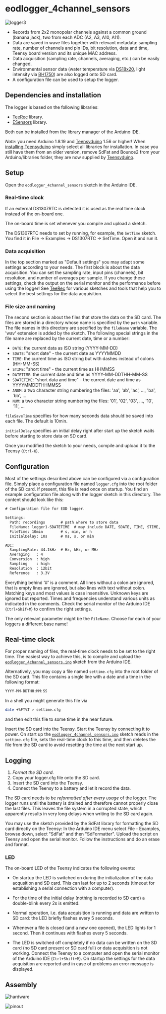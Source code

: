 # eodlogger_4channel_sensors

![logger3](images/logger3.jpg)

- Records from 2x2 monopolar channels against a common ground (banana
  jack), two from each ADC (A2, A3, A10, A11).
- Data are saved in wave files together with relevant metadata:
  sampling rate, number of channels and pin IDs, bit resolution,
  data and time, Teensy board version and its unique MAC address.
- Data acquisition (sampling rate, channels, averaging, etc.) can
  be easily changed.
- Environmental sensor data (water temperature via
  [DS18x20](https://github.com/janscience/ESensors/blob/main/docs/chips/ds18x20.md),
  light intensity via
  [BH1750](https://github.com/janscience/ESensors/blob/main/docs/chips/bh1750.md))
  are also logged onto SD card.
- A configuration file can be used to setup the logger.


## Dependencies and installation

The logger is based on the following libraries:

- [TeeRec](https://github.com/janscience/TeeRec) library.
- [ESensors](https://github.com/janscience/ESensors) library.

Both can be installed from the library manager of the Arduino IDE.

*Note:* you need Arduino 1.8.19 and
 [Teensyduino](https://www.pjrc.com/teensy/teensyduino.html) 1.56 or
 higher! When [installing
 Teensyduino](https://www.pjrc.com/teensy/td_download.html) simply
 select all libraries for installation. In case you still have them
 from an older version, remove SdFat and Bounce2 from your
 Arduino/libraries folder, they are now supplied by
 [Teensyduino](https://www.pjrc.com/teensy/teensyduino.html).


## Setup

Open the `eodlogger_4channel_sensors` sketch in the Arduino IDE.


### Real-time clock

If an external DS1307RTC is detected it is used as the real time clock
instead of the on-board one.

The on-board time is set whenever you compile and upload a sketch.

The DS1307RTC needs to set by running, for example, the `SetTime`
sketch. You find it in File -> Examples -> DS1307RTC -> SetTime. Open
it and run it.

### Data acquisition

In the top section marked as "Default settings" you may adapt some settings
according to your needs. The first block is about the data
acquisition. You can set the sampling rate, input pins (channels), bit
resolution, and number of averages per sample. If you change these
settings, check the output on the serial monitor and the performance
before using the logger! See
[TeeRec](https://github.com/janscience/TeeRec) for various sketches
and tools that help you to select the best settings for the data
acquisition.

### File size and naming

The second section is about the files that store the data on the SD
card.  The files are stored in a directory whose name is specified by
the `path` variable. The file names in this directory are specified by
the `fileName` variable. The 'wav' extension is added by the
sketch. The following special strings in the file name are replaced by
the current date, time or a number:

- `DATE`: the current data as ISO string (YYYY-MM-DD)
- `SDATE`: "short date" - the current date as YYYYMMDD
- `TIME`: the current time as ISO string but with dashes instead of colons (HH-MM-SS)
- `STIME`: "short time" - the current time as HHMMSS
- `DATETIME`: the current date and time as YYYY-MM-DDTHH-MM-SS
- `SDATETIME`: "short data and time" - the current date and time as YYYYMMDDTHHMMSS
- `ANUM`: a two character string numbering the files: 'aa', 'ab', 'ac', ..., 'ba', 'bb', ...
- `NUM`: a two character string numbering the files: '01', '02', '03', ..., '10', '11', ...

`fileSaveTime` specifies for how many seconds data should be saved into
each file. The default is 10min.

`initialDelay` specifies an initial delay right after start up the
sketch waits before starting to store data on SD card.

Once you modified the sketch to your needs, compile and upload it to
the Teensy (`Ctrl-U`).


## Configuration

Most of the settings described above can be configured via a
configuration file. Simply place a configuration file named
`logger.cfg` into the root folder of the SD card. If present, this
file is read once on startup. You find an example configuration file
along with the logger sketch in this directory. The content should
look like this:

```txt
# Configuration file for EOD logger.

Settings:
  Path: recordings       # path where to store data
  FileName: logger1-SDATETIME  # may include DATE, SDATE, TIME, STIME, DATETIME, SDATETIME, ANUM, NUM
  FileTime: 10min        # s, min, or h
  InitialDelay: 10s      # ms, s, or min

ADC:
  SamplingRate: 44.1kHz  # Hz, kHz, or MHz
  Averaging   : 4
  Conversion  : high
  Sampling    : high
  Resolution  : 12bit
  Reference   : 3.3V
``` 

Everything behind '#' is a comment. All lines without a colon are
ignored, that is empty lines are ignored, but also lines with text
without colon.  Matching keys and most values is case
insensitive. Unknown keys are ignored but reported. Times and
frequencies understand various units as indicated in the
comments. Check the serial monitor of the Arduino IDE (`Ctrl+Shif+M`)
to confirm the right settings.

The only relevant parameter might be the `FileName`. Choose for each
of your loggers a different base name!


## Real-time clock

For proper naming of files, the real-time clock needs to be set to the
right time. The easiest way to achieve this, is to compile and upload
the [`eodlogger_4channel_sensors.ino`](eodlogger_4channel_sensors.ino)
sketch from the Arduino IDE.

Alternatively, you may copy a file named `settime.cfg` into the root
folder of the SD card. This file contains a single line with a date
and a time in the following format:
``` txt
YYYY-MM-DDTHH:MM:SS
```

In a shell you might generate this file via
``` sh
date +%FT%T > settime.cfg
```
and then edit this file to some time in the near future.

Insert the SD card into the Teensy. Start the Teensy by connecting it
to power. On start up the
[`eodlogger_4channel_sensors.ino`](eodlogger_4channel_sensors.ino)
sketch reads in the `settime.cfg` file, sets the real-time clock to
this time, and then deletes the file from the SD card to avoid
resetting the time at the next start up.


## Logging

1. *Format the SD card.*
2. Copy your logger.cfg file onto the SD card.
3. Insert the SD card into the Teensy.
4. Connect the Teensy to a battery and let it record the data.

The SD card needs to be *reformatted after every usage* of the
logger. The logger runs until the battery is drained and therefore
cannot properly close the last files. This leaves the file system in a
corrupted state, which apparently results in very long delays when
writing to the SD card again.

You may use the sketch provided by the SdFat library for formatting
the SD card directly on the Teensy: In the Arduino IDE menu select
File - Examples, browse down, select "SdFat" and then
"SdFormatter". Upload the script on Teensy and open the serial
monitor. Follow the instructions and do an erase and format.


### LED

The on-board LED of the Teensy indicates the following events:

- On startup the LED is switched on during the initialization of the
  data acqusition and SD card. This can last for up to 2 seconds
  (timeout for establishing a serial connection with a computer).

- For the time of the initial delay (nothing is recorded to SD card)
  a double-blink every 2s is emitted.

- Normal operation, i.e. data acquisition is running and data are
  written to SD card: the LED briefly flashes every 5 seconds.

- Whenever a file is closed (and a new one opened), the LED lights for
  1 second. Then it continues with flashes every 5 seconds.

- The LED is switched off completely if no data can be written on the
  SD card (no SD card present or SD card full) or data acquisition is
  not working.  Connect the Teensy to a computer and open the serial
  monitor of the Arduino IDE (`Ctrl+Shift+M`). On startup the settings
  for the data acquisition are reported and in case of problems an
  error message is displayed.


## Assembly

![hardware](images/logger3-hardware.png)

![pinout](images/eodlogger-teensy3.5-pinout.png)
